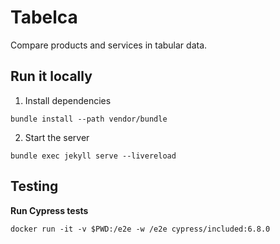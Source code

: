 # Tabelca

Compare products and services in tabular data.

## Run it locally

1. Install dependencies
```shell
bundle install --path vendor/bundle
```
2. Start the server
```shell
bundle exec jekyll serve --livereload
```

## Testing

**Run Cypress tests**
```shell
docker run -it -v $PWD:/e2e -w /e2e cypress/included:6.8.0
```